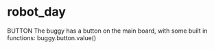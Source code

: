 # robot_day

BUTTON
The buggy has a button on the main board, with some built in functions:
buggy.button.value()